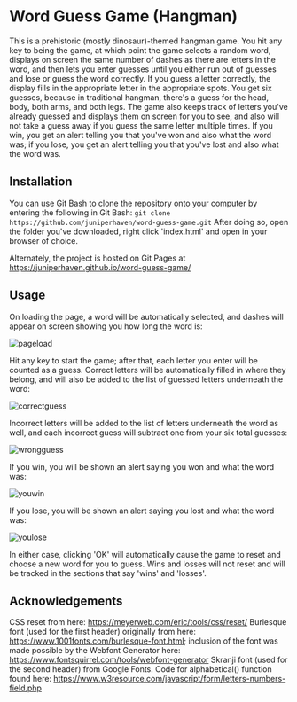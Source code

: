 # Word Guess Game (Hangman)

This is a prehistoric (mostly dinosaur)-themed hangman game. You hit any key to being the game, at which point the game selects a random word, displays on screen the same number of dashes as there are letters in the word, and then lets you enter guesses until you either run out of guesses and lose or guess the word correctly. If you guess a letter correctly, the display fills in the appropriate letter in the appropriate spots. You get six guesses, because in traditional hangman, there's a guess for the head, body, both arms, and both legs. The game also keeps track of letters you've already guessed and displays them on screen for you to see, and also will not take a guess away if you guess the same letter multiple times.
If you win, you get an alert telling you that you've won and also what the word was; if you lose, you get an alert telling you that you've lost and also what the word was.

## Installation

You can use Git Bash to clone the repository onto your computer by entering the following in Git Bash:
```git clone https://github.com/juniperhaven/word-guess-game.git```
After doing so, open the folder you've downloaded, right click 'index.html' and open in your browser of choice.

Alternately, the project is hosted on Git Pages at https://juniperhaven.github.io/word-guess-game/

## Usage
On loading the page, a word will be automatically selected, and dashes will appear on screen showing you how long the word is:

![pageload](https://imgur.com/R4c4GoL.png)

Hit any key to start the game; after that, each letter you enter will be counted as a guess. Correct letters will be automatically filled in where they belong, and will also be added to the list of guessed letters underneath the word:

![correctguess](https://imgur.com/yEUb7Fs.png)

Incorrect letters will be added to the list of letters underneath the word as well, and each incorrect guess will subtract one from your six total guesses:

![wrongguess](https://imgur.com/84d5VyI.png)

If you win, you will be shown an alert saying you won and what the word was:<br>

![youwin](https://imgur.com/VePWef4.png)

If you lose, you will be shown an alert saying you lost and what the word was:<br>

![youlose](https://imgur.com/dZnKqKb.png)

In either case, clicking 'OK' will automatically cause the game to reset and choose a new word for you to guess.
Wins and losses will not reset and will be tracked in the sections that say 'wins' and 'losses'.

## Acknowledgements
CSS reset from here: https://meyerweb.com/eric/tools/css/reset/
Burlesque font (used for the first header) originally from here: https://www.1001fonts.com/burlesque-font.html; inclusion of the font was made possible by the Webfont Generator here: https://www.fontsquirrel.com/tools/webfont-generator
Skranji font (used for the second header) from Google Fonts.
Code for alphabetical() function found here: https://www.w3resource.com/javascript/form/letters-numbers-field.php
